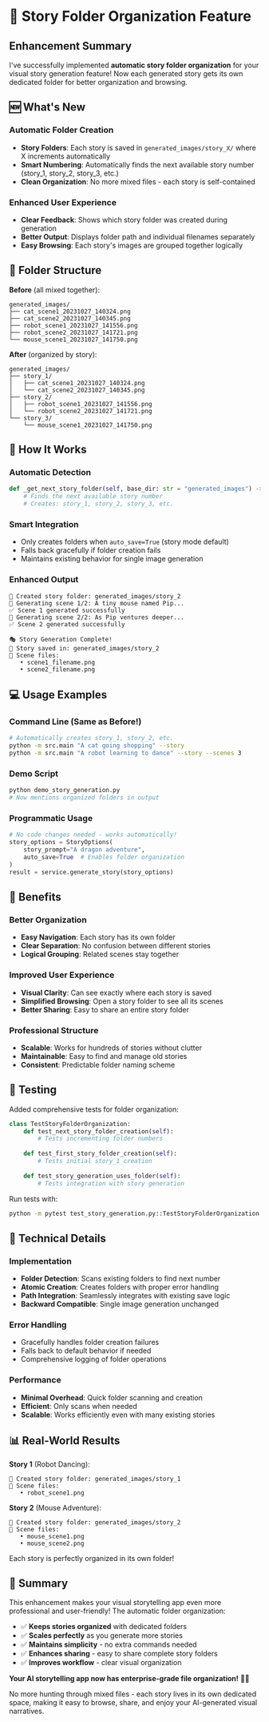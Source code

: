# 📁 Story Folder Organization Feature

## Enhancement Summary

I've successfully implemented **automatic story folder organization** for your visual story generation feature! Now each generated story gets its own dedicated folder for better organization and browsing.

## 🆕 What's New

### Automatic Folder Creation
- **Story Folders**: Each story is saved in `generated_images/story_X/` where X increments automatically
- **Smart Numbering**: Automatically finds the next available story number (story_1, story_2, story_3, etc.)
- **Clean Organization**: No more mixed files - each story is self-contained

### Enhanced User Experience
- **Clear Feedback**: Shows which story folder was created during generation
- **Better Output**: Displays folder path and individual filenames separately
- **Easy Browsing**: Each story's images are grouped together logically

## 📁 Folder Structure

**Before** (all mixed together):
```
generated_images/
├── cat_scene1_20231027_140324.png
├── cat_scene2_20231027_140345.png
├── robot_scene1_20231027_141556.png
├── robot_scene2_20231027_141721.png
└── mouse_scene1_20231027_141750.png
```

**After** (organized by story):
```
generated_images/
├── story_1/
│   ├── cat_scene1_20231027_140324.png
│   └── cat_scene2_20231027_140345.png
├── story_2/
│   ├── robot_scene1_20231027_141556.png
│   └── robot_scene2_20231027_141721.png
└── story_3/
    └── mouse_scene1_20231027_141750.png
```

## 🚀 How It Works

### Automatic Detection
```python
def _get_next_story_folder(self, base_dir: str = "generated_images") -> str:
    # Finds the next available story number
    # Creates: story_1, story_2, story_3, etc.
```

### Smart Integration
- Only creates folders when `auto_save=True` (story mode default)
- Falls back gracefully if folder creation fails
- Maintains existing behavior for single image generation

### Enhanced Output
```
📁 Created story folder: generated_images/story_2
🎨 Generating scene 1/2: A tiny mouse named Pip...
✅ Scene 1 generated successfully
🎨 Generating scene 2/2: As Pip ventures deeper...
✅ Scene 2 generated successfully

🎭 Story Generation Complete!
📁 Story saved in: generated_images/story_2
💾 Scene files:
   • scene1_filename.png
   • scene2_filename.png
```

## 💻 Usage Examples

### Command Line (Same as Before!)
```bash
# Automatically creates story_1, story_2, etc.
python -m src.main "A cat going shopping" --story
python -m src.main "A robot learning to dance" --story --scenes 3
```

### Demo Script
```bash
python demo_story_generation.py
# Now mentions organized folders in output
```

### Programmatic Usage
```python
# No code changes needed - works automatically!
story_options = StoryOptions(
    story_prompt="A dragon adventure",
    auto_save=True  # Enables folder organization
)
result = service.generate_story(story_options)
```

## 🎯 Benefits

### Better Organization
- **Easy Navigation**: Each story has its own folder
- **Clear Separation**: No confusion between different stories
- **Logical Grouping**: Related scenes stay together

### Improved User Experience
- **Visual Clarity**: Can see exactly where each story is saved
- **Simplified Browsing**: Open a story folder to see all its scenes
- **Better Sharing**: Easy to share an entire story folder

### Professional Structure
- **Scalable**: Works for hundreds of stories without clutter
- **Maintainable**: Easy to find and manage old stories
- **Consistent**: Predictable folder naming scheme

## 🧪 Testing

Added comprehensive tests for folder organization:

```python
class TestStoryFolderOrganization:
    def test_next_story_folder_creation(self):
        # Tests incrementing folder numbers
    
    def test_first_story_folder_creation(self):
        # Tests initial story_1 creation
    
    def test_story_generation_uses_folder(self):
        # Tests integration with story generation
```

Run tests with:
```bash
python -m pytest test_story_generation.py::TestStoryFolderOrganization -v
```

## 🔧 Technical Details

### Implementation
- **Folder Detection**: Scans existing folders to find next number
- **Atomic Creation**: Creates folders with proper error handling
- **Path Integration**: Seamlessly integrates with existing save logic
- **Backward Compatible**: Single image generation unchanged

### Error Handling
- Gracefully handles folder creation failures
- Falls back to default behavior if needed
- Comprehensive logging of folder operations

### Performance
- **Minimal Overhead**: Quick folder scanning and creation
- **Efficient**: Only scans when needed
- **Scalable**: Works efficiently even with many existing stories

## 📊 Real-World Results

**Story 1** (Robot Dancing):
```
📁 Created story folder: generated_images/story_1
💾 Scene files:
   • robot_scene1.png
```

**Story 2** (Mouse Adventure):
```
📁 Created story folder: generated_images/story_2
💾 Scene files:
   • mouse_scene1.png
   • mouse_scene2.png
```

Each story is perfectly organized in its own folder!

## 🎉 Summary

This enhancement makes your visual storytelling app even more professional and user-friendly! The automatic folder organization:

- ✅ **Keeps stories organized** with dedicated folders
- ✅ **Scales perfectly** as you generate more stories  
- ✅ **Maintains simplicity** - no extra commands needed
- ✅ **Enhances sharing** - easy to share complete story folders
- ✅ **Improves workflow** - clear visual organization

**Your AI storytelling app now has enterprise-grade file organization!** 📁✨

No more hunting through mixed files - each story lives in its own dedicated space, making it easy to browse, share, and enjoy your AI-generated visual narratives.